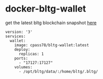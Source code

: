 # docker-bltg-wallet

get the latest bltg blockchain snapshot [here](https://github.com/Block-Logic-Technology-Group/Snapshots)

```
version: '3'
services:
  wallet:
    image: cpass78/bltg-wallet:latest
    deploy:
      replicas: 1    
    ports:
      - "17127:17127"
    volumes: 
      - /opt/bltg/data/:/home/bltg/.bltg/
```
